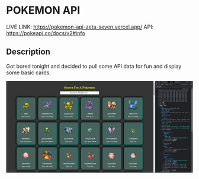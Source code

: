 # POKEMON API

LIVE LINK: https://pokemon-api-zeta-seven.vercel.app/
API:  https://pokeapi.co/docs/v2#info

## Description
Got bored tonight and decided to pull some API data for fun and display some basic cards.  

<img src="./images/screenshot.JPG" />
